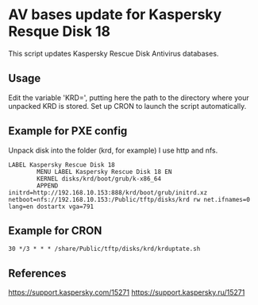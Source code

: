 # AV bases update for Kaspersky Resque Disk 18
This script updates Kaspersky Rescue Disk Antivirus databases.

## Usage
Edit the variable 'KRD=', putting here the path to the directory where your unpacked KRD is stored.
Set up CRON to launch the script automatically.

## Example for PXE config
Unpack disk into the folder (krd, for example)
I use http and nfs.
```
LABEL Kaspersky Rescue Disk 18
        MENU LABEL Kaspersky Rescue Disk 18 EN
        KERNEL disks/krd/boot/grub/k-x86_64
        APPEND initrd=http://192.168.10.153:888/krd/boot/grub/initrd.xz netboot=nfs://192.168.10.153:/Public/tftp/disks/krd rw net.ifnames=0 lang=en dostartx vga=791
```

## Example for CRON
```
30 */3 * * * /share/Public/tftp/disks/krd/krduptate.sh
```
## References
https://support.kaspersky.com/15271
https://support.kaspersky.ru/15271
